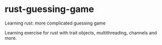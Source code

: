 # rust-guessing-game
Learning rust: more complicated guessing game

Learning exercise for rust with trait objects, multithreading, channels and more.
